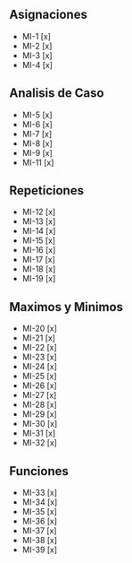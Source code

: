 ## Asignaciones
- MI-1 [x]
- MI-2 [x]
- MI-3 [x]
- MI-4 [x]

## Analisis de Caso
- MI-5 [x]
- MI-6 [x]
- MI-7 [x]
- MI-8 [x]
- MI-9 [x]
- MI-11 [x]

## Repeticiones
- MI-12 [x]
- MI-13 [x]
- MI-14 [x]
- MI-15 [x]
- MI-16 [x]
- MI-17 [x]
- MI-18 [x]
- MI-19 [x]

## Maximos y Minimos
- MI-20 [x]
- MI-21 [x]
- MI-22 [x]
- MI-23 [x]
- MI-24 [x]
- MI-25 [x]
- MI-26 [x]
- MI-27 [x]
- MI-28 [x]
- MI-29 [x]
- MI-30 [x]
- MI-31 [x]
- MI-32 [x]

## Funciones
- MI-33 [x]
- MI-34 [x]
- MI-35 [x]
- MI-36 [x]
- MI-37 [x]
- MI-38 [x]
- MI-39 [x]